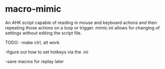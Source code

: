# macro-mimic
An AHK script capable of reading in mouse and keyboard actions and then repeating those actions on a loop or trigger.
mimic.ini allows for changing of settings without editing the script file. 

TODO:
-make ctrl, alt work 

-figure out how to set hotkeys via the .ini

-save macros for replay later
